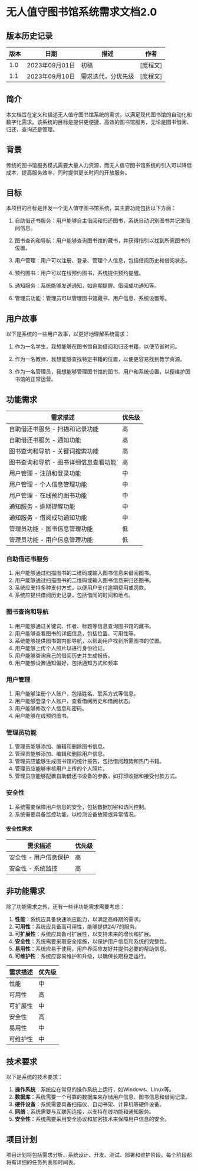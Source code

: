 # 无人值守图书馆系统需求文档2.0

## 版本历史记录

| 版本 | 日期 | 描述 | 作者 |
|------|------|------|------|
| 1.0  | 2023年09月01日 | 初稿 | [庞程文] |
| 1.1  | 2023年09月10日 | 需求迭代，分优先级 | [庞程文] |

## 简介

本文档旨在定义和描述无人值守图书馆系统的需求，以满足现代图书馆的自动化和数字化需求。该系统的目标是提供更便捷、高效的图书馆服务，无论是图书借阅、归还、查询还是管理。

## 背景

传统的图书馆服务模式需要大量人力资源，而无人值守图书馆系统的引入可以降低成本，提高服务效率，同时提供更长时间的开放服务。

## 目标

本项目的目标是开发一个无人值守图书馆系统，其主要功能包括以下方面：

1. 自助借还书服务：用户能够自主借阅和归还图书，系统自动识别图书并记录借阅信息。

2. 图书查询和导航：用户能够查询图书馆的藏书，并获得指引以找到所需图书的位置。

3. 用户管理：用户可以注册、登录、管理个人信息，包括借阅历史和借阅状态。

4. 预约图书：用户可以在线预约图书，系统提供预约提醒。

5. 通知服务：系统能够发送通知，如逾期提醒、借阅成功通知等。

6. 管理员功能：管理员可以管理图书馆藏书、用户信息、系统设置等。

## 用户故事

以下是系统的一些用户故事，以更好地理解系统需求：

1. 作为一名学生，我想能够在图书馆自助借阅和归还书籍，以便节省时间。

2. 作为一名教师，我想能够查找特定书籍的位置，以便更容易找到教学资源。

3. 作为一名管理员，我想能够管理图书馆的图书、用户和系统设置，以便维护图书馆的正常运营。

## 功能需求

| 需求描述                               | 优先级 |
|----------------------------------------|--------|
| 自助借还书服务 - 扫描和记录功能       | 高     |
| 自助借还书服务 - 通知功能             | 高     |
| 图书查询和导航 - 关键词搜索功能       | 高     |
| 图书查询和导航 - 图书详细信息查看功能 | 高     |
| 用户管理 - 注册和登录功能             | 中     |
| 用户管理 - 个人信息管理功能           | 中     |
| 用户管理 - 在线预约图书功能           | 中     |
| 通知服务 - 逾期提醒功能               | 中     |
| 通知服务 - 借阅成功通知功能           | 中     |
| 管理员功能 - 图书信息管理功能   | 低     |
| 管理员功能 - 用户信息管理功能   | 低     |

### 自助借还书服务

1. 用户能够通过扫描图书的二维码或输入图书信息来借阅图书。
2. 用户能够通过扫描图书的二维码或输入图书信息来归还图书。
3. 系统应支持多种支付方式，以便用户支付逾期费用或罚款。
4. 系统应提供借阅历史记录，包括借阅的时间和地点。

### 图书查询和导航

1. 用户能够通过关键词、作者、标题等信息查询图书馆的藏书。
2. 用户能够查看图书的详细信息，包括位置、可用性等。
3. 系统能够提供图书馆内部导航，以帮助用户找到所需图书的位置。
4. 用户能够上传个人照片以进行身份验证。
5. 用户能够查询自己的借阅历史并生成报告。
6. 用户能够设置通知偏好，包括通知方式和频率

### 用户管理

1. 用户能够注册个人账户，包括姓名、联系方式等信息。
2. 用户能够登录个人账户，查看借阅历史和借阅状态。
3. 用户能够修改个人信息和密码。
4. 用户能够在线预约图书。

### 管理员功能

1. 管理员能够添加、编辑和删除图书信息。
2. 管理员能够添加、编辑和删除用户信息。
3. 管理员应能够生成图书馆的统计报告，包括借阅趋势和热门书籍。
4. 管理员应能够审核用户上传的个人照片。
5. 管理员应能够配置自助借还书设备的参数，如打印收据和接受付款方式。

### 安全性

1. 系统需要保障用户信息的安全，包括数据加密和访问控制。
2. 系统需要具备监控功能，以检测设备故障或异常情况。

#### 安全性需求

| 需求描述       | 优先级 |
|----------------|--------|
| 安全性 - 用户信息保护 | 高     |
| 安全性 - 系统监控 | 高     |

## 非功能需求

除了功能需求之外，还有一些非功能需求需要考虑：

1. **性能**：系统应具备快速响应能力，以满足高峰期的需求。
2. **可用性**：系统应具备高可用性，能够提供24/7的服务。
3. **可扩展性**：系统应具备可扩展性，以支持未来的增长和扩展。
4. **安全性**：系统需要采取安全措施，以保护用户信息和系统的完整性。
5. **易用性**：系统应易于使用，用户界面应友好并提供必要的帮助信息。
6. **可维护性**：系统应容易维护和升级，以确保长期稳定运行。

| 需求描述   | 优先级 |
|------------|--------|
| 性能       | 中     |
| 可用性     | 高     |
| 可扩展性   | 中     |
| 安全性     | 高     |
| 易用性     | 中     |
| 可维护性   | 中     |

## 技术要求

以下是系统的技术要求：

1. **操作系统**：系统应在常见的操作系统上运行，如Windows、Linux等。
2. **数据库**：系统需要一个可靠的数据库来存储用户信息、图书信息和借阅记录。
3. **硬件设备**：系统需要具备扫描仪、自动书架、计算机等硬件设备。
4. **网络**：系统需要与互联网连接，以支持在线功能和通知服务。
5. **安全性**：系统需要采用安全协议和加密技术来保障用户信息的安全。

## 项目计划

项目计划将包括需求分析、系统设计、开发、测试、部署和维护阶段。每个阶段都将有详细的任务列表和时间表。
